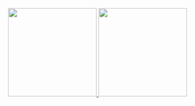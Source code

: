 <div align="center">
  <a href="https://github.com/jonasccosta">
  <img height="180em" src="https://test-pi-eight-57.vercel.app/api?username=jonasccosta&count_private=true&show_icons=true&theme=midnight-purple&include_all_commits=true"/>
  <img height="180em" src="https://test-pi-eight-57.vercel.app/api/top-langs/?username=jonasccosta&layout=compact&langs_count=6&theme=midnight-purple&count_private=true"/>
</div>  
  
